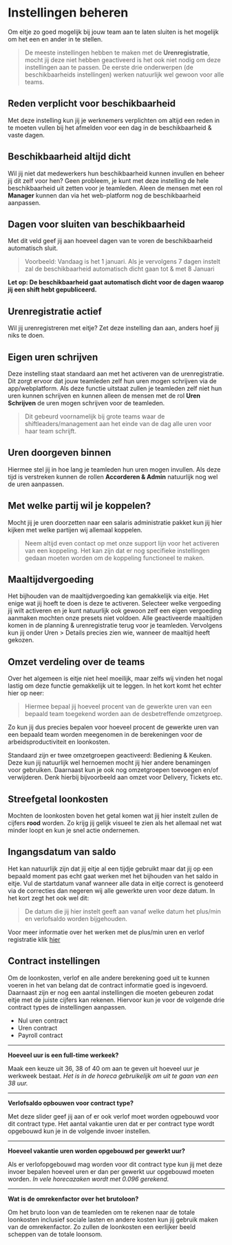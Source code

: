 # Instellingen beheren

Om eitje zo goed mogelijk bij jouw team aan te laten sluiten is het mogelijk om het een en ander in te stellen. 

> De meeste instellingen hebben te maken met de **Urenregistratie**, mocht jij deze niet hebben geactiveerd is het ook niet nodig om deze instellingen aan te passen. De eerste drie onderwerpen (de beschikbaarheids instellingen) werken natuurlijk wel gewoon voor alle teams.



## Reden verplicht voor beschikbaarheid
Met deze instelling kun jij je werknemers verplichten om altijd een reden in te moeten vullen bij het afmelden voor een dag in de beschikbaarheid & vaste dagen.



## Beschikbaarheid altijd dicht
Wil jij niet dat medewerkers hun beschikbaarheid kunnen invullen en beheer jij dit zelf voor hen? Geen probleem, je kunt met deze instelling de hele beschikbaarheid uit zetten voor je teamleden. Aleen de mensen met een rol **Manager** kunnen dan via het web-platform nog de beschikbaarheid aanpassen.



## Dagen voor sluiten van beschikbaarheid
Met dit veld geef jij aan hoeveel dagen van te voren de beschikbaarheid automatisch sluit. 

> Voorbeeld: Vandaag is het 1 januari. Als je vervolgens 7 dagen instelt zal de beschikbaarheid automatisch dicht gaan tot & met 8 Januari 

**Let op: De beschikbaarheid gaat automatisch dicht voor de dagen waarop jij een shift hebt gepubliceerd.**



## Urenregistratie actief

Wil jij urenregistreren met eitje? Zet deze instelling dan aan, anders hoef jij niks te doen. 



## Eigen uren schrijven

Deze instelling staat standaard aan met het activeren van de urenregistratie. Dit zorgt ervoor dat jouw teamleden zelf hun uren mogen schrijven via de app/webplatform. Als deze functie uitstaat zullen je teamleden zelf niet hun uren kunnen schrijven en kunnen alleen de mensen met de rol **Uren Schrijven** de uren mogen schrijven voor de teamleden. 

> Dit gebeurd voornamelijk bij grote teams waar de shiftleaders/management aan het einde van de dag alle uren voor haar team schrijft.


## Uren doorgeven binnen

Hiermee stel jij in hoe lang je teamleden hun uren mogen invullen. Als deze tijd is verstreken kunnen de rollen **Accorderen & Admin** natuurlijk nog wel de uren aanpassen.

## Met welke partij wil je koppelen?

Mocht jij je uren doorzetten naar een salaris administratie pakket kun jij hier kijken met welke partijen wij allemaal koppelen. 

> Neem altijd even contact op met onze support lijn voor het activeren van een koppeling. Het kan zijn dat er nog specifieke instellingen gedaan moeten worden om de koppeling functioneel te maken.


## Maaltijdvergoeding

Het bijhouden van de maaltijdvergoeding kan gemakkelijk via eitje. Het enige wat jij hoeft te doen is deze te activeren. Selecteer welke vergoeding jij wilt activeren en je kunt natuurlijk ook gewoon zelf een eigen vergoeding aanmaken mochten onze presets niet voldoen.
Alle geactiveerde maaltijden komen in de planning & urenregistratie terug voor je teamleden. Vervolgens kun jij onder Uren > Details precies zien wie, wanneer de maaltijd heeft gekozen. 

## Omzet verdeling over de teams

Over het algemeen is eitje niet heel moeilijk, maar zelfs wij vinden het nogal lastig om deze functie gemakkelijk uit te leggen. In het kort komt het echter hier op neer:

> Hiermee bepaal jij hoeveel procent van de gewerkte uren van een bepaald team toegekend worden aan de desbetreffende omzetgroep.

Zo kun jij dus precies bepalen voor hoeveel procent de gewerkte uren van een bepaald team worden meegenomen in de berekeningen voor de arbeidsproductiviteit en loonkosten.

Standaard zijn er twee omzetgroepen geactiveerd: Bediening & Keuken. Deze kun jij natuurlijk wel hernoemen mocht jij hier andere benamingen voor gebruiken. Daarnaast kun je ook nog omzetgroepen toevoegen en/of verwijderen. Denk hierbij bijvoorbeeld aan omzet voor Delivery, Tickets etc.


## Streefgetal loonkosten

Mochten de loonkosten boven het getal komen wat jij hier instelt zullen de cijfers **rood** worden. Zo krijg jij gelijk visueel te zien als het allemaal net wat minder loopt en kun je snel actie ondernemen.


## Ingangsdatum van saldo

Het kan natuurlijk zijn dat jij eitje al een tijdje gebruikt maar dat jij op een bepaald moment pas echt gaat werken met het bijhouden van het saldo in eitje. Vul de startdatum vanaf wanneer alle data in eitje correct is genoteerd via de correcties dan negeren wij alle gewerkte uren voor deze datum. In het kort zegt het ook wel dit:

> De datum die jij hier instelt geeft aan vanaf welke datum het plus/min en verlofsaldo worden bijgehouden. 

Voor meer informatie over het werken met de plus/min uren en verlof registratie klik [hier](plusmin.md)

## Contract instellingen

Om de loonkosten, verlof en alle andere berekening goed uit te kunnen voeren in het van belang dat de contract informatie goed is ingevoerd. Daarnaast zijn er nog een aantal instellingen die moeten gebeuren zodat eitje met de juiste cijfers kan rekenen. Hiervoor kun je voor de volgende drie contract types de instellingen aanpassen.

* Nul uren contract
* Uren contract
* Payroll contract

---

**Hoeveel uur is een full-time werkeek?**

Maak een keuze uit 36, 38 of 40 om aan te geven uit hoeveel uur je werkweek bestaat. 
*Het is in de horeca gebruikelijk om uit te gaan van een 38 uur.*

---

**Verlofsaldo opbouwen voor contract type?**

Met deze slider geef jij aan of er ook verlof moet worden ogpebouwd voor dit contract type. Het aantal vakantie uren dat er per contract type wordt opgebouwd kun je in de volgende invoer instellen.

---

**Hoeveel vakantie uren worden opgebouwd per gewerkt uur?**

Als er verlofopgebouwd mag worden voor dit contract type kun jij met deze invoer bepalen hoeveel uren er dan per gewerkt uur opgebouwd moeten worden. 
*In vele horecazaken wordt met 0.096 gerekend.*

---
**Wat is de omrekenfactor over het brutoloon?**

Om het bruto loon van de teamleden om te rekenen naar de totale loonkosten inclusief sociale lasten en andere kosten kun jij gebruik maken van de omrekenfactor. Zo zullen de loonkosten een eerlijker beeld scheppen van de totale loonsom.